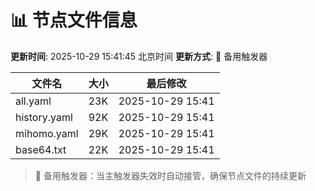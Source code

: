 # 📊 节点文件信息

**更新时间**: 2025-10-29 15:41:45 北京时间
**更新方式**: 🔄 备用触发器

| 文件名 | 大小 | 最后修改 |
|--------|------|----------|
| all.yaml | 23K | 2025-10-29 15:41 |
| history.yaml | 92K | 2025-10-29 15:41 |
| mihomo.yaml | 29K | 2025-10-29 15:41 |
| base64.txt | 22K | 2025-10-29 15:41 |

> 🔄 备用触发器：当主触发器失效时自动接管，确保节点文件的持续更新
